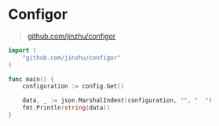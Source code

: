 # Configor

> [github.com/jinzhu/configor](github.com/jinzhu/configor)

```go
import (
	"github.com/jinzhu/configor"
)

func main() {
	configuration := config.Get()

	data, _ := json.MarshalIndent(configuration, "", "  ")
	fmt.Println(string(data))
}
```
